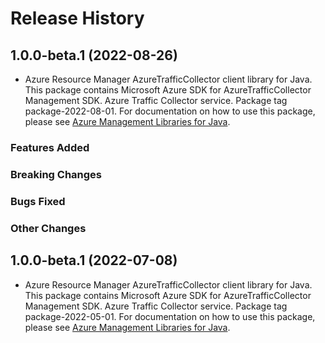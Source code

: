 # Release History

## 1.0.0-beta.1 (2022-08-26)

- Azure Resource Manager AzureTrafficCollector client library for Java. This package contains Microsoft Azure SDK for AzureTrafficCollector Management SDK. Azure Traffic Collector service. Package tag package-2022-08-01. For documentation on how to use this package, please see [Azure Management Libraries for Java](https://aka.ms/azsdk/java/mgmt).

### Features Added

### Breaking Changes

### Bugs Fixed

### Other Changes

## 1.0.0-beta.1 (2022-07-08)

- Azure Resource Manager AzureTrafficCollector client library for Java. This package contains Microsoft Azure SDK for AzureTrafficCollector Management SDK. Azure Traffic Collector service. Package tag package-2022-05-01. For documentation on how to use this package, please see [Azure Management Libraries for Java](https://aka.ms/azsdk/java/mgmt).
